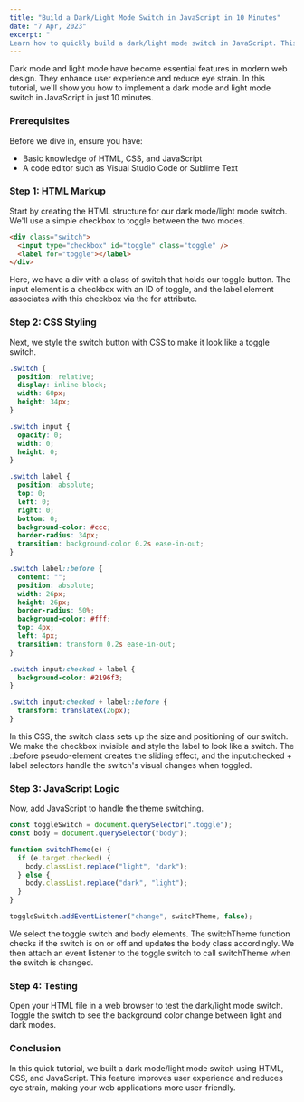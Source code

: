 ```yaml
---
title: "Build a Dark/Light Mode Switch in JavaScript in 10 Minutes"
date: "7 Apr, 2023"
excerpt: "
Learn how to quickly build a dark/light mode switch in JavaScript. This 10-minute guide covers the essentials for creating a seamless mode toggle in your web applications."
---
```


Dark mode and light mode have become essential features in modern web design. They enhance user experience and reduce eye strain. In this tutorial, we'll show you how to implement a dark mode and light mode switch in JavaScript in just 10 minutes.

### Prerequisites

Before we dive in, ensure you have:

- Basic knowledge of HTML, CSS, and JavaScript
- A code editor such as Visual Studio Code or Sublime Text

### Step 1: HTML Markup

Start by creating the HTML structure for our dark mode/light mode switch. We'll use a simple checkbox to toggle between the two modes.

```html
<div class="switch">
  <input type="checkbox" id="toggle" class="toggle" />
  <label for="toggle"></label>
</div>
```

Here, we have a div with a class of switch that holds our toggle button. The input element is a checkbox with an ID of toggle, and the label element associates with this checkbox via the for attribute.

### Step 2: CSS Styling

Next, we style the switch button with CSS to make it look like a toggle switch.

```css
.switch {
  position: relative;
  display: inline-block;
  width: 60px;
  height: 34px;
}

.switch input {
  opacity: 0;
  width: 0;
  height: 0;
}

.switch label {
  position: absolute;
  top: 0;
  left: 0;
  right: 0;
  bottom: 0;
  background-color: #ccc;
  border-radius: 34px;
  transition: background-color 0.2s ease-in-out;
}

.switch label::before {
  content: "";
  position: absolute;
  width: 26px;
  height: 26px;
  border-radius: 50%;
  background-color: #fff;
  top: 4px;
  left: 4px;
  transition: transform 0.2s ease-in-out;
}

.switch input:checked + label {
  background-color: #2196f3;
}

.switch input:checked + label::before {
  transform: translateX(26px);
}
```

In this CSS, the switch class sets up the size and positioning of our switch. We make the checkbox invisible and style the label to look like a switch. The ::before pseudo-element creates the sliding effect, and the input:checked + label selectors handle the switch's visual changes when toggled.

### Step 3: JavaScript Logic

Now, add JavaScript to handle the theme switching.

```javascript
const toggleSwitch = document.querySelector(".toggle");
const body = document.querySelector("body");

function switchTheme(e) {
  if (e.target.checked) {
    body.classList.replace("light", "dark");
  } else {
    body.classList.replace("dark", "light");
  }
}

toggleSwitch.addEventListener("change", switchTheme, false);
```

We select the toggle switch and body elements. The switchTheme function checks if the switch is on or off and updates the body class accordingly. We then attach an event listener to the toggle switch to call switchTheme when the switch is changed.

### Step 4: Testing

Open your HTML file in a web browser to test the dark/light mode switch. Toggle the switch to see the background color change between light and dark modes.

### Conclusion

In this quick tutorial, we built a dark mode/light mode switch using HTML, CSS, and JavaScript. This feature improves user experience and reduces eye strain, making your web applications more user-friendly.
